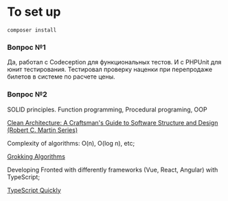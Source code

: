 # To set up 
`composer install`

### Вопрос №1

Да, работал с Codeception для функциональных тестов. 
И с PHPUnit для юнит тестирования. 
Тестировал проверку наценки при перепродаже билетов в системе по расчете цены.

### Вопрос №2

SOLID principles. Function programming, Procedural programing, OOP  

[Clean Architecture: A Craftsman's Guide to Software Structure and Design (Robert C. Martin Series)][https://www.amazon.com/Clean-Architecture-Craftsmans-Software-Structure/dp/0134494164]

Complexity of algorithms: O(n), O(log n), etc;

[Grokking Algorithms][https://www.manning.com/books/grokking-algorithms?query=grokking%20algo]

Developing Fronted with differently frameworks (Vue, React, Angular) with TypeScript;

[TypeScript Quickly][https://www.manning.com/books/typescript-quickly?query=Type]

[https://www.manning.com/books/grokking-algorithms?query=grokking%20algo]: https://www.manning.com/books/grokking-algorithms?query=grokking%20algo
[https://www.amazon.com/Clean-Architecture-Craftsmans-Software-Structure/dp/0134494164]: https://www.amazon.com/Clean-Architecture-Craftsmans-Software-Structure/dp/0134494164
[https://www.manning.com/books/typescript-quickly?query=Type]: https://www.manning.com/books/typescript-quickly?query=Type
